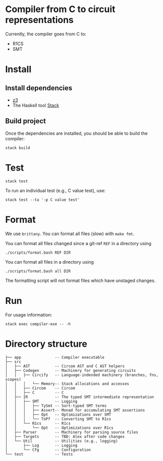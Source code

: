 # Compiler from C to circuit representations

Currently, the compiler goes from C to:
- R1CS
- SMT

# Install

## Install dependencies

- [z3](https://github.com/Z3Prover/z3)
- The Haskell tool [Stack](https://docs.haskellstack.org/en/stable/README/)

## Build project

Once the dependencies are installed, you should be able to build the compiler:

```
stack build
```

# Test

```
stack test
```

To run an individual test (e.g., C value test), use:

```
stack test --ta '-p C value test'
```

# Format

We use `brittany`. You can format all files (slow) with `make fmt`.


You can format all files changed since a git-ref `REF` in a directory using
```
./scripts/format.bash REF DIR
```

You can format all files in a directory using

```
./scripts/format.bash all DIR
```

The formatting script will not format files which have unstaged changes.

# Run

For usage information:

```
stack exec compiler-exe -- -h
```

# Directory structure

```
├── app               -- Compiler executable
├── src
│   ├── AST           -- Circom AST and C AST helpers 
│   ├── Codegen       -- Machinery for generating circuits 
│   │   ├── Circify   -- Language-indended machinery (branches, fns, scopes)
│   │   │   └── Memory-- Stack allocations and accesses
│   │   ├── Circom    -- Circom
│   │   ├── C         -- C
│   ├── IR            -- The typed SMT intermediate representation
│   │   ├── SMT       -- Logging
│   │   │   ├── TySmt -- Sort-typed SMT terms
│   │   │   ├── Assert-- Monad for accumulating SMT assertions
│   │   │   ├── Opt   -- Optimizations over SMT
│   │   │   └── ToPf  -- Converting SMT to R1cs
│   │   └── R1cs      -- R1cs
│   │       └── Opt   -- Optimizations over R1cs
│   ├── Parser        -- Machinery for parsing source files 
│   ├── Targets       -- TBD: Alex after code changes
│   └── Util          -- Utilities (e.g., logging)
│       ├── Log       -- Logging
│       └── Cfg       -- Configuration
└── test              -- Tests
```

